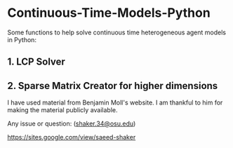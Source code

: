 # Continuous-Time-Models-Python

Some functions to help solve continuous time heterogeneous agent models in Python:

## 1. LCP Solver
## 2. Sparse Matrix Creator for higher dimensions

I have used material from Benjamin Moll's website. I am thankful to him for making the material publicly available.

Any issue or question: (shaker.34@osu.edu)

https://sites.google.com/view/saeed-shaker
